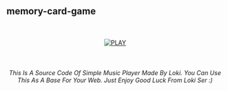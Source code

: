 <h2>memory-card-game</h2>
 <br>
<br>
<div align="center">
<a href='https://lokixjs.github.io/music-player/' target="_blank"><img alt='PLAY' src='https://img.shields.io/badge/PLAY-100000?style=for-the-badge&logo= PLAY&logoColor=white&labelColor=darkblue&color=darkblue'/></a>
<br>
<br>
<br>
<h6>This Is A Source Code Of Simple Music Player Made By Loki. You Can Use This As A Base For Your Web. Just Enjoy Good Luck From Loki Ser :) </h6>
